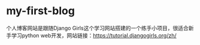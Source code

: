 # my-first-blog
个人博客网站是跟随Django Girls这个学习网站搭建的一个练手小项目，很适合新手学习python web开发，网站链接：https://tutorial.djangogirls.org/zh/
